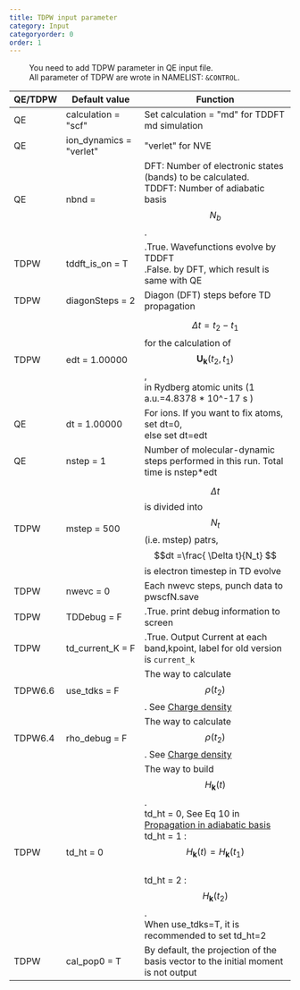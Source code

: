 ```yaml
---
title: TDPW input parameter
category: Input
categoryorder: 0
order: 1
---
```


&nbsp;&nbsp;&nbsp;&nbsp;&nbsp;&nbsp;&nbsp;&nbsp;<!--indentation-->
You need to add TDPW parameter in QE input file.
<br>&nbsp;&nbsp;&nbsp;&nbsp;&nbsp;&nbsp;&nbsp;&nbsp;<!--indentation-->
All parameter of TDPW are wrote in NAMELIST: `&CONTROL`.

|QE/TDPW| Default value  |  Function |
|------|-------------------------------|--|
| QE   | calculation      =        "scf" | Set calculation = "md" for TDDFT md simulation  |
| QE   | ion_dynamics     =     "verlet" | "verlet" for NVE |
| QE   | nbnd     =      | DFT: Number of electronic states (bands) to be calculated. <br> TDDFT: Number of adiabatic basis $$N_b$$. |
| TDPW | tddft_is_on      =          T | .True. Wavefunctions evolve by TDDFT <br> .False. by DFT, which result is same with QE |
| TDPW | diagonSteps      =          2 | Diagon (DFT) steps before TD propagation |
| TDPW | edt              =    1.00000 | $$\Delta t = t_2 -t_1 $$ for the calculation of $$\mathbf{U_k}(t_2,t_1) $$, <br> in Rydberg atomic units (1 a.u.=4.8378 * 10^-17 s )|
| QE   | dt               =    1.00000 | For ions. If you want to fix atoms, set dt=0, <br> else set dt=edt |
| QE   | nstep            =          1 |  Number of molecular-dynamic steps performed in this run. Total time is nstep*edt |
| TDPW | mstep            =        500 | $$\Delta t$$ is divided into $$N_t$$ (i.e. mstep) patrs,<br> $$dt =\frac{ \Delta t}{N_t} $$ is electron timestep in TD evolve |
| TDPW | nwevc            =          0 | Each nwevc steps, punch data to pwscfN.save |
| TDPW | TDDebug          =          F | .True. print debug information to screen |
| TDPW | td_current_K        =          F | .True. Output Current at each band,kpoint, label for old version is `current_k`|
| TDPW6.6 | use_tdks        =          F | The way to calculate $$\rho(t_2)$$. See [Charge density](/TDAPW/10-Theory/2020-04-18-propagation/) |
| TDPW6.4 | rho_debug       =          F | The way to calculate $$\rho(t_2)$$. See [Charge density](/TDAPW/10-Theory/2020-04-18-propagation/)|
| TDPW | td_ht = 0 |The way to build $$H_{\mathbf{k}}(t)$$. <br> td_ht = 0, See Eq 10 in [Propagation in adiabatic basis](/TDAPW/10-Theory/2020-04-18-basis/) <br> td_ht  = 1 : $$H_{\mathbf{k}}(t) = H_{\mathbf{k}}(t_1)$$ <br>  td_ht = 2 : $$H_{\mathbf{k}}(t_2) $$. <br>  When use_tdks=T, it is recommended to set td_ht=2 |
| TDPW | cal_pop0        =          T | By default, the projection of the basis vector to the initial moment is not output |